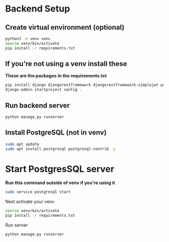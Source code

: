 # Backend Setup

## Create virtual environment (optional)
```bash
python3 -m venv venv
source venv/bin/activate
pip install -r requirements.txt
```

## If you're not using a venv install these
**These are the packages in the requirements.txt**
```bash
pip install django djangorestframework djangorestframework-simplejwt psycopg2-binary
django-admin startproject config .
```

## Run backend server
```bash
python manage.py runserver
```

## Install PostgreSQL (not in venv)
```bash
sudo apt update
sudo apt install postgresql postgresql-contrib -y
```

# Start PostgresSQL server
**Run this command outside of venv if you're using it**
```bash
sudo service postgresql start
```
Next activate your venv
```bash
source venv/bin/activate
pip install -r requirements.txt
```
Run server
```bash
python manage.py runserver
```

